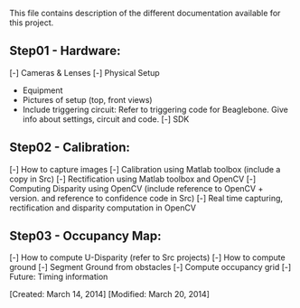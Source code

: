 This file contains description of the different documentation available for this project.


Step01 - Hardware:
------------------
[-] Cameras & Lenses
[-] Physical Setup
  - Equipment
  - Pictures of setup (top, front views)
  - Include triggering circuit: Refer to triggering code for Beaglebone. Give info about settings, circuit and code.
[-] SDK

Step02 - Calibration:
---------------------
[-] How to capture images
[-] Calibration using Matlab toolbox (include a copy in Src)
[-] Rectification using Matlab toolbox and OpenCV
[-] Computing Disparity using OpenCV (include reference to OpenCV + version. and reference to confidence code in Src)
[-] Real time capturing, rectification and disparity computation in OpenCV

Step03 - Occupancy Map:
-----------------------
[-] How to compute U-Disparity (refer to Src projects)
[-] How to compute ground
[-] Segment Ground from obstacles
[-] Compute occupancy grid
[-] Future: Timing information

[Created: March 14, 2014]
[Modified: March 20, 2014]
